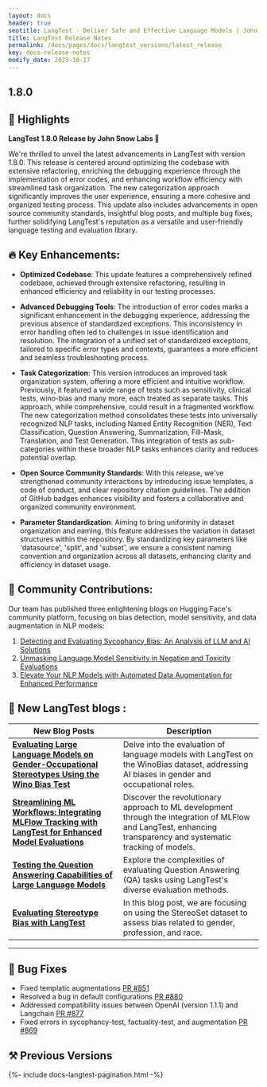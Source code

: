 ```yaml
---
layout: docs
header: true
seotitle: LangTest - Deliver Safe and Effective Language Models | John Snow Labs
title: LangTest Release Notes
permalink: /docs/pages/docs/langtest_versions/latest_release
key: docs-release-notes
modify_date: 2023-10-17
---
```


<div class="h3-box" markdown="1">

## 1.8.0

## 📢 Highlights

**LangTest 1.8.0 Release by John Snow Labs 🚀**

We're thrilled to unveil the latest advancements in LangTest with version 1.8.0. This release is centered around optimizing the codebase with extensive refactoring, enriching the debugging experience through the implementation of error codes, and enhancing workflow efficiency with streamlined task organization. The new categorization approach significantly improves the user experience, ensuring a more cohesive and organized testing process. This update also includes advancements in open source community standards, insightful blog posts, and multiple bug fixes, further solidifying LangTest's reputation as a versatile and user-friendly language testing and evaluation library.

##  🔥 Key Enhancements:

- **Optimized Codebase**: This update features a comprehensively refined codebase, achieved through extensive refactoring, resulting in enhanced efficiency and reliability in our testing processes.

- **Advanced Debugging Tools**: The introduction of error codes marks a significant enhancement in the debugging experience, addressing the previous absence of standardized exceptions. This inconsistency in error handling often led to challenges in issue identification and resolution. The integration of a unified set of standardized exceptions, tailored to specific error types and contexts, guarantees a more efficient and seamless troubleshooting process.

- **Task Categorization**: This version introduces an improved task organization system, offering a more efficient and intuitive workflow. Previously, it featured a wide range of tests such as sensitivity, clinical tests, wino-bias and many more, each treated as separate tasks. This approach, while comprehensive, could result in a fragmented workflow. The new categorization method consolidates these tests into universally recognized NLP tasks, including Named Entity Recognition (NER), Text Classification, Question Answering, Summarization, Fill-Mask, Translation, and Test Generation. This integration of tests as sub-categories within these broader NLP tasks enhances clarity and reduces potential overlap.

- **Open Source Community Standards**: With this release, we've strengthened community interactions by introducing issue templates, a code of conduct, and clear repository citation guidelines. The addition of GitHub badges enhances visibility and fosters a collaborative and organized community environment.

- **Parameter Standardization**: Aiming to bring uniformity in dataset organization and naming, this feature addresses the variation in dataset structures within the repository. By standardizing key parameters like 'datasource', 'split', and 'subset', we ensure a consistent naming convention and organization across all datasets, enhancing clarity and efficiency in dataset usage.

## 🚀 Community Contributions:
Our team has published three enlightening blogs on Hugging Face's community platform, focusing on bias detection, model sensitivity, and data augmentation in NLP models:

1. [Detecting and Evaluating Sycophancy Bias: An Analysis of LLM and AI Solutions](https://huggingface.co/blog/Rakshit122/sycophantic-ai)
2. [Unmasking Language Model Sensitivity in Negation and Toxicity Evaluations](https://huggingface.co/blog/Prikshit7766/llms-sensitivity-testing)
3. [Elevate Your NLP Models with Automated Data Augmentation for Enhanced Performance](https://huggingface.co/blog/chakravarthik27/boost-nlp-models-with-automated-data-augmentation)


## 🚀 New LangTest blogs :

| New Blog Posts | Description |
|----------------|-------------|
| [**Evaluating Large Language Models on Gender-Occupational Stereotypes Using the Wino Bias Test**](https://medium.com/john-snow-labs/evaluating-large-language-models-on-gender-occupational-stereotypes-using-the-wino-bias-test-2a96619b4960) | Delve into the evaluation of language models with LangTest on the WinoBias dataset, addressing AI biases in gender and occupational roles. |
| [**Streamlining ML Workflows: Integrating MLFlow Tracking with LangTest for Enhanced Model Evaluations**](https://medium.com/john-snow-labs/streamlining-ml-workflows-integrating-mlflow-tracking-with-langtest-for-enhanced-model-evaluations-4ce9863a0ff1) | Discover the revolutionary approach to ML development through the integration of MLFlow and LangTest, enhancing transparency and systematic tracking of models. |
| [**Testing the Question Answering Capabilities of Large Language Models**](https://medium.com/john-snow-labs/testing-the-question-answering-capabilities-of-large-language-models-1bc424d61740) | Explore the complexities of evaluating Question Answering (QA) tasks using LangTest's diverse evaluation methods. |
| [**Evaluating Stereotype Bias with LangTest**](https://medium.com/john-snow-labs/evaluating-stereotype-bias-with-langtest-8286af8f0f22) | In this blog post, we are focusing on using the StereoSet dataset to assess bias related to gender, profession, and race.|

----------------
## 🐛 Bug Fixes
- Fixed templatic augmentations [PR #851](https://github.com/JohnSnowLabs/langtest/pull/851)
- Resolved a bug in default configurations [PR #880](https://github.com/JohnSnowLabs/langtest/pull/880)
- Addressed compatibility issues between OpenAI (version 1.1.1) and Langchain [PR #877](https://github.com/JohnSnowLabs/langtest/pull/877)
- Fixed errors in sycophancy-test, factuality-test, and augmentation [PR #869](https://github.com/JohnSnowLabs/langtest/pull/869)

## ⚒️ Previous Versions

</div>
{%- include docs-langtest-pagination.html -%}
